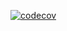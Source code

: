 [![codecov](https://codecov.io/gh/artemgur/artemgur/branch/hw2/graph/badge.svg?token=5OHU2RCJRG)](https://codecov.io/gh/artemgur/artemgur)